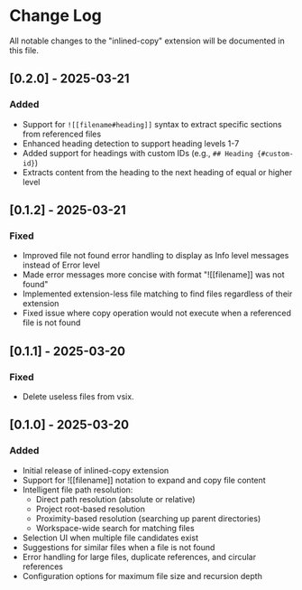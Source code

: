 # Change Log

All notable changes to the "inlined-copy" extension will be documented in this file.

## [0.2.0] - 2025-03-21

### Added

- Support for `![[filename#heading]]` syntax to extract specific sections from referenced files
- Enhanced heading detection to support heading levels 1-7
- Added support for headings with custom IDs (e.g., `## Heading {#custom-id}`)
- Extracts content from the heading to the next heading of equal or higher level

## [0.1.2] - 2025-03-21

### Fixed

- Improved file not found error handling to display as Info level messages instead of Error level
- Made error messages more concise with format "![[filename]] was not found"
- Implemented extension-less file matching to find files regardless of their extension
- Fixed issue where copy operation would not execute when a referenced file is not found

## [0.1.1] - 2025-03-20

### Fixed

- Delete useless files from vsix.

## [0.1.0] - 2025-03-20

### Added

- Initial release of inlined-copy extension
- Support for ![[filename]] notation to expand and copy file content
- Intelligent file path resolution:
  - Direct path resolution (absolute or relative)
  - Project root-based resolution
  - Proximity-based resolution (searching up parent directories)
  - Workspace-wide search for matching files
- Selection UI when multiple file candidates exist
- Suggestions for similar files when a file is not found
- Error handling for large files, duplicate references, and circular references
- Configuration options for maximum file size and recursion depth
